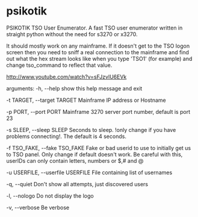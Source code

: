 psikotik
========

PSIKOTIK TSO User Enumerator. A fast TSO user enumerator written in straight
python without the need for s3270 or x3270. 

It should mostly work on any mainframe. If it doesn't get to the TSO logon
screen then you need to sniff a real connection to the mainframe and find out
what the hex stream looks like when you type 'TSO1' (for example) and change
tso_command to reflect that value. 

http://www.youtube.com/watch?v=sFJzvlU6EVk

arguments:
  -h, --help            show this help message and exit
  
  -t TARGET, --target TARGET  Mainframe IP address or Hostname
  
  -p PORT, --port PORT  Mainframe 3270 server port number, default is port 23
  
  -s SLEEP, --sleep SLEEP Seconds to sleep. !only change if you have problems connecting!. The default is 4 seconds.
  
  -f TSO_FAKE, --fake TSO_FAKE Fake or bad userid to use to initially get us to TSO panel. Only change if default doesn't work. Be careful with this, userIDs can only contain letters, numbers or $,# and @
  
  -u USERFILE, --userfile USERFILE  File containing list of usernames
  
  -q, --quiet           Don't show all attempts, just discovered users
  
  -l, --nologo          Do not display the logo
  
  -v, --verbose         Be verbose
